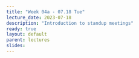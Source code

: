 ```yaml
---
title: "Week 04a - 07.18 Tue"
lecture_date: 2023-07-18
description: "Introduction to standup meetings"
ready: true
layout: default
parent: lectures
slides: 
---
```



